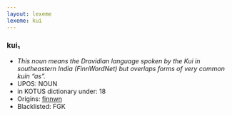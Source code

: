 ```yaml
---
layout: lexeme
lexeme: kui
---
```


###  kui₁

* _This noun means the Dravidian language spoken by the Kui in southeastern India (FinnWordNet) but overlaps forms of very common *kuin* “as”._
* UPOS:  NOUN
* in KOTUS dictionary under:  18
* Origins: [finnwn](https://sanat.csc.fi/w/index.php?search=kui) 
* Blacklisted:  FGK

